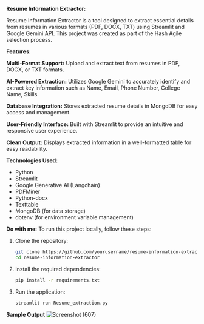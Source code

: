 **Resume Information Extractor:**

Resume Information Extractor is a tool designed to extract essential details from resumes in various formats (PDF, DOCX, TXT) using Streamlit and Google Gemini API. This project was created as part of the Hash Agile selection process.

**Features:**

**Multi-Format Support:** Upload and extract text from resumes in PDF, DOCX, or TXT formats.

**AI-Powered Extraction:** Utilizes Google Gemini to accurately identify and extract key information such as Name, Email, Phone Number, College Name, Skills.

**Database Integration:** Stores extracted resume details in MongoDB for easy access and management.

**User-Friendly Interface:** Built with Streamlit to provide an intuitive and responsive user experience.

**Clean Output:** Displays extracted information in a well-formatted table for easy readability.

**Technologies Used:**

- Python
- Streamlit
- Google Generative AI (Langchain)
- PDFMiner
- Python-docx
- Texttable
- MongoDB (for data storage)
- dotenv (for environment variable management)

**Do with me:**
To run this project locally, follow these steps:
1. Clone the repository:
   ```bash
   git clone https://github.com/yourusername/resume-information-extractor.git
   cd resume-information-extractor

2. Install the required dependencies:
   ```bash
   pip install -r requirements.txt
3. Run the application:
   ``` bash
   streamlit run Resume_extraction.py
**Sample Output**
![Screenshot (607)](https://github.com/user-attachments/assets/fe0a575d-4bc4-43aa-addb-b9354826d651)

